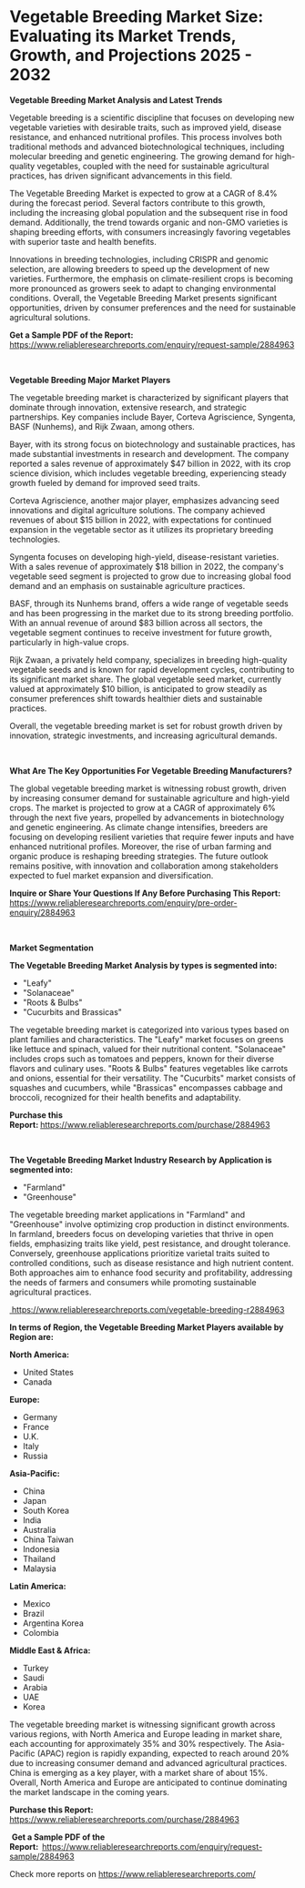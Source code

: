 <p><h1>Vegetable Breeding Market Size: Evaluating its Market Trends, Growth, and Projections 2025 - 2032</h1></p><p><strong>Vegetable Breeding Market Analysis and Latest Trends</strong></p>
<p><p>Vegetable breeding is a scientific discipline that focuses on developing new vegetable varieties with desirable traits, such as improved yield, disease resistance, and enhanced nutritional profiles. This process involves both traditional methods and advanced biotechnological techniques, including molecular breeding and genetic engineering. The growing demand for high-quality vegetables, coupled with the need for sustainable agricultural practices, has driven significant advancements in this field.</p><p>The Vegetable Breeding Market is expected to grow at a CAGR of 8.4% during the forecast period. Several factors contribute to this growth, including the increasing global population and the subsequent rise in food demand. Additionally, the trend towards organic and non-GMO varieties is shaping breeding efforts, with consumers increasingly favoring vegetables with superior taste and health benefits.</p><p>Innovations in breeding technologies, including CRISPR and genomic selection, are allowing breeders to speed up the development of new varieties. Furthermore, the emphasis on climate-resilient crops is becoming more pronounced as growers seek to adapt to changing environmental conditions. Overall, the Vegetable Breeding Market presents significant opportunities, driven by consumer preferences and the need for sustainable agricultural solutions.</p></p>
<p><strong>Get a Sample PDF of the Report:&nbsp;</strong> <a href="https://www.reliableresearchreports.com/enquiry/request-sample/2884963?utm_campaign=3255&utm_medium=2&utm_source=Github&utm_content=ia&utm_term=13032025&utm_id=vegetable-breeding">https://www.reliableresearchreports.com/enquiry/request-sample/2884963</a></p>
<p>&nbsp;</p>
<p><strong>Vegetable Breeding Major Market Players</strong></p>
<p><p>The vegetable breeding market is characterized by significant players that dominate through innovation, extensive research, and strategic partnerships. Key companies include Bayer, Corteva Agriscience, Syngenta, BASF (Nunhems), and Rijk Zwaan, among others.</p><p>Bayer, with its strong focus on biotechnology and sustainable practices, has made substantial investments in research and development. The company reported a sales revenue of approximately $47 billion in 2022, with its crop science division, which includes vegetable breeding, experiencing steady growth fueled by demand for improved seed traits.</p><p>Corteva Agriscience, another major player, emphasizes advancing seed innovations and digital agriculture solutions. The company achieved revenues of about $15 billion in 2022, with expectations for continued expansion in the vegetable sector as it utilizes its proprietary breeding technologies.</p><p>Syngenta focuses on developing high-yield, disease-resistant varieties. With a sales revenue of approximately $18 billion in 2022, the company's vegetable seed segment is projected to grow due to increasing global food demand and an emphasis on sustainable agriculture practices.</p><p>BASF, through its Nunhems brand, offers a wide range of vegetable seeds and has been progressing in the market due to its strong breeding portfolio. With an annual revenue of around $83 billion across all sectors, the vegetable segment continues to receive investment for future growth, particularly in high-value crops.</p><p>Rijk Zwaan, a privately held company, specializes in breeding high-quality vegetable seeds and is known for rapid development cycles, contributing to its significant market share. The global vegetable seed market, currently valued at approximately $10 billion, is anticipated to grow steadily as consumer preferences shift towards healthier diets and sustainable practices.</p><p>Overall, the vegetable breeding market is set for robust growth driven by innovation, strategic investments, and increasing agricultural demands.</p></p>
<p>&nbsp;</p>
<p><strong>What Are The Key Opportunities For Vegetable Breeding Manufacturers?</strong></p>
<p><p>The global vegetable breeding market is witnessing robust growth, driven by increasing consumer demand for sustainable agriculture and high-yield crops. The market is projected to grow at a CAGR of approximately 6% through the next five years, propelled by advancements in biotechnology and genetic engineering. As climate change intensifies, breeders are focusing on developing resilient varieties that require fewer inputs and have enhanced nutritional profiles. Moreover, the rise of urban farming and organic produce is reshaping breeding strategies. The future outlook remains positive, with innovation and collaboration among stakeholders expected to fuel market expansion and diversification.</p></p>
<p><strong>Inquire or Share Your Questions If Any Before Purchasing This Report:</strong> <a href="https://www.reliableresearchreports.com/enquiry/pre-order-enquiry/2884963?utm_campaign=3255&utm_medium=2&utm_source=Github&utm_content=ia&utm_term=13032025&utm_id=vegetable-breeding">https://www.reliableresearchreports.com/enquiry/pre-order-enquiry/2884963</a></p>
<p>&nbsp;</p>
<p><strong>Market Segmentation</strong></p>
<p><strong>The Vegetable Breeding Market Analysis by types is segmented into:</strong></p>
<p><ul><li>"Leafy"</li><li>"Solanaceae"</li><li>"Roots & Bulbs"</li><li>"Cucurbits and Brassicas"</li></ul></p>
<p><p>The vegetable breeding market is categorized into various types based on plant families and characteristics. The "Leafy" market focuses on greens like lettuce and spinach, valued for their nutritional content. "Solanaceae" includes crops such as tomatoes and peppers, known for their diverse flavors and culinary uses. "Roots & Bulbs" features vegetables like carrots and onions, essential for their versatility. The "Cucurbits" market consists of squashes and cucumbers, while "Brassicas" encompasses cabbage and broccoli, recognized for their health benefits and adaptability.</p></p>
<p><strong>Purchase this Report:&nbsp;</strong><a href="https://www.reliableresearchreports.com/purchase/2884963?utm_campaign=3255&utm_medium=2&utm_source=Github&utm_content=ia&utm_term=13032025&utm_id=vegetable-breeding">https://www.reliableresearchreports.com/purchase/2884963</a></p>
<p>&nbsp;</p>
<p><strong>The Vegetable Breeding Market Industry Research by Application is segmented into:</strong></p>
<p><ul><li>"Farmland"</li><li>"Greenhouse"</li></ul></p>
<p><p>The vegetable breeding market applications in "Farmland" and "Greenhouse" involve optimizing crop production in distinct environments. In farmland, breeders focus on developing varieties that thrive in open fields, emphasizing traits like yield, pest resistance, and drought tolerance. Conversely, greenhouse applications prioritize varietal traits suited to controlled conditions, such as disease resistance and high nutrient content. Both approaches aim to enhance food security and profitability, addressing the needs of farmers and consumers while promoting sustainable agricultural practices.</p></p>
<p><a href="https://www.reliableresearchreports.com/vegetable-breeding-r2884963?utm_campaign=3255&utm_medium=2&utm_source=Github&utm_content=ia&utm_term=13032025&utm_id=vegetable-breeding">&nbsp;https://www.reliableresearchreports.com/vegetable-breeding-r2884963</a></p>
<p><strong>In terms of Region, the Vegetable Breeding Market Players available by Region are:</strong></p>
<p>
    <p> <strong> North America: </strong>
        <ul>
            <li>United States</li>
            <li>Canada</li>
        </ul>
        </p> 
    <p> <strong> Europe: </strong>
        <ul>
            <li>Germany</li>
            <li>France</li>
            <li>U.K.</li>
            <li>Italy</li>
            <li>Russia</li>
        </ul>
        </p> 
    <p> <strong> Asia-Pacific: </strong>
        <ul>
            <li>China</li>
            <li>Japan</li>
            <li>South Korea</li>
            <li>India</li>
            <li>Australia</li>
            <li>China Taiwan</li>
            <li>Indonesia</li>
            <li>Thailand</li>
            <li>Malaysia</li>
        </ul>
        </p> 
    <p> <strong> Latin America: </strong>
        <ul>
            <li>Mexico</li>
            <li>Brazil</li>
            <li>Argentina Korea</li>
            <li>Colombia</li>
        </ul>
        </p> 
    <p> <strong> Middle East & Africa: </strong>
        <ul>
            <li>Turkey</li>
            <li>Saudi</li>
            <li>Arabia</li>
            <li>UAE</li>
            <li>Korea</li>
        </ul>
    </p>
    </p>
<p><p>The vegetable breeding market is witnessing significant growth across various regions, with North America and Europe leading in market share, each accounting for approximately 35% and 30% respectively. The Asia-Pacific (APAC) region is rapidly expanding, expected to reach around 20% due to increasing consumer demand and advanced agricultural practices. China is emerging as a key player, with a market share of about 15%. Overall, North America and Europe are anticipated to continue dominating the market landscape in the coming years.</p></p>
<p><strong>Purchase this Report: </strong><a href="https://www.reliableresearchreports.com/purchase/2884963?utm_campaign=3255&utm_medium=2&utm_source=Github&utm_content=ia&utm_term=13032025&utm_id=vegetable-breeding">https://www.reliableresearchreports.com/purchase/2884963</a></p>
<p>&nbsp;<strong>Get a Sample PDF of the Report:&nbsp;&nbsp;</strong><a href="https://www.reliableresearchreports.com/enquiry/request-sample/2884963?utm_campaign=3255&utm_medium=2&utm_source=Github&utm_content=ia&utm_term=13032025&utm_id=vegetable-breeding">https://www.reliableresearchreports.com/enquiry/request-sample/2884963</a></p>
<p><strong></strong></p>
<p>Check more reports on <a href="https://www.reliableresearchreports.com/?utm_campaign=3255&utm_medium=2&utm_source=Github&utm_content=ia&utm_term=13032025&utm_id=vegetable-breeding">https://www.reliableresearchreports.com/</a></p>